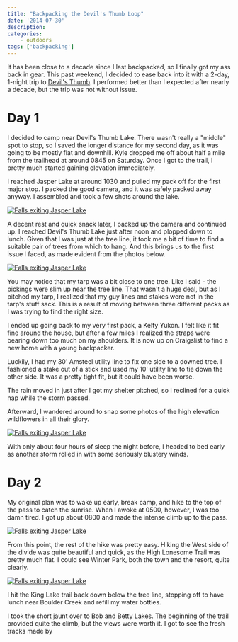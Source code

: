 ```yaml
---
title: "Backpacking the Devil's Thumb Loop"
date: '2014-07-30'
description:
categories:
    - outdoors
tags: ['backpacking']
---
```


It has been close to a decade since I last backpacked, so I finally got my ass back in gear. This
past weekend, I decided to ease back into it with a 2-day, 1-night trip to [Devil's Thumb][devil]. I
performed better than I expected after nearly a decade, but the trip was not without issue.

# Day 1

I decided to camp near Devil's Thumb Lake. There wasn't really a "middle" spot to stop, so I saved
the longer distance for my second day, as it was going to be mostly flat and downhill. Kyle dropped
me off about half a mile from the trailhead at around 0845 on Saturday. Once I got to the trail, I
pretty much started gaining elevation immediately.

I reached Jasper Lake at around 1030 and pulled my pack off for the first major stop. I packed the
good camera, and it was safely packed away anyway. I assembled and took a few shots around the lake.

<div class="center">
<a href="{{urls.media}}/devils_thumb_2014/jasper_falls.jpg" data-lightbox="jasper" title="Falls
exiting Jasper Lake">
<img src="{{urls.media}}/devils_thumb_2014/thumbs/jasper_falls.jpg" title="Falls exiting Jasper Lake" />
</a>
</div>

A decent rest and quick snack later, I packed up the camera and continued up. I reached Devil's
Thumb Lake just after noon and plopped down to lunch. Given that I was just at the tree line, it
took me a bit of time to find a suitable pair of trees from which to hang. And this brings us to the
first issue I faced, as made evident from the photos below.

<div class="center">
<a href="{{urls.media}}/devils_thumb_2014/jasper_falls.jpg" data-lightbox="jasper" title="Falls
exiting Jasper Lake">
<img src="{{urls.media}}/devils_thumb_2014/thumbs/jasper_falls.jpg" title="Falls exiting Jasper Lake" />
</a>
</div>

You may notice that my tarp was a bit close to one tree. Like I said - the pickings were slim up
near the tree line. That wasn't a huge deal, but as I pitched my tarp, I realized that my guy lines
and stakes were not in the tarp's stuff sack. This is a result of moving between three different
packs as I was trying to find the right size.

I ended up going back to my very first pack, a Kelty Yukon. I felt like it fit fine around the
house, but after a few miles I realized the straps were bearing down too much on my shoulders. It is
now up on Craigslist to find a new home with a young backpacker.

Luckily, I had my 30' Amsteel utility line to fix one side to a downed tree. I fashioned a stake out
of a stick and used my 10' utility line to tie down the other side. It was a pretty tight fit, but
it could have been worse.

The rain moved in just after I got my shelter pitched, so I reclined for a quick nap while the storm
passed.

Afterward, I wandered around to snap some photos of the high elevation wildflowers in all their
glory.

<div class="center">
<a href="{{urls.media}}/devils_thumb_2014/jasper_falls.jpg" data-lightbox="jasper" title="Falls
exiting Jasper Lake">
<img src="{{urls.media}}/devils_thumb_2014/thumbs/jasper_falls.jpg" title="Falls exiting Jasper Lake" />
</a>
</div>

With only about four hours of sleep the night before, I headed to bed early as another storm rolled
in with some seriously blustery winds.

# Day 2

My original plan was to wake up early, break camp, and hike to the top of the pass to catch the
sunrise. When I awoke at 0500, however, I was too damn tired. I got up about 0800 and made the
intense climb up to the pass.

<div class="center">
<a href="{{urls.media}}/devils_thumb_2014/jasper_falls.jpg" data-lightbox="jasper" title="Falls
exiting Jasper Lake">
<img src="{{urls.media}}/devils_thumb_2014/thumbs/jasper_falls.jpg" title="Falls exiting Jasper Lake" />
</a>
</div>

From this point, the rest of the hike was pretty easy. Hiking the West side of the divide was quite
beautiful and quick, as the High Lonesome Trail was pretty much flat. I could see Winter Park, both
the town and the resort, quite clearly.

<div class="center">
<a href="{{urls.media}}/devils_thumb_2014/jasper_falls.jpg" data-lightbox="jasper" title="Falls
exiting Jasper Lake">
<img src="{{urls.media}}/devils_thumb_2014/thumbs/jasper_falls.jpg" title="Falls exiting Jasper Lake" />
</a>
</div>

I hit the King Lake trail back down below the tree line, stopping off to have lunch near Boulder
Creek and refill my water bottles.

I took the short jaunt over to Bob and Betty Lakes. The beginning of the trail provided quite the
climb, but the views were worth it. I got to see the fresh tracks made by 

 [devil]: http://www.oriconline.org/what_to_do/trails_and_trips/backpacking_trips_boulder.htm
